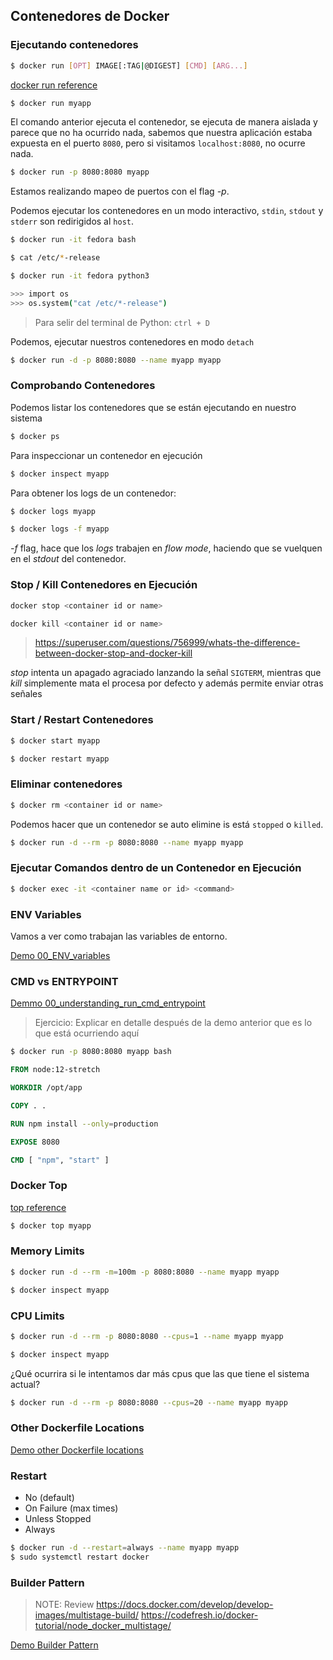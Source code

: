 ## Contenedores de Docker

### Ejecutando contenedores

```bash
$ docker run [OPT] IMAGE[:TAG|@DIGEST] [CMD] [ARG...]
```

[docker run reference](https://docs.docker.com/engine/reference/run/)

```bash
$ docker run myapp
```

El comando anterior ejecuta el contenedor, se ejecuta de manera aislada y parece que no ha ocurrido nada, sabemos que nuestra aplicación estaba expuesta en el puerto `8080`, pero si visitamos `localhost:8080`, no ocurre nada.

```bash
$ docker run -p 8080:8080 myapp
```

Estamos realizando mapeo de puertos con el flag *-p*.

Podemos ejecutar los contenedores en un modo interactivo, `stdin`, `stdout` y `stderr` son redirigidos al `host`.

```bash
$ docker run -it fedora bash

$ cat /etc/*-release
```

```bash
$ docker run -it fedora python3

>>> import os
>>> os.system("cat /etc/*-release")
```

> Para selir del terminal de Python: `ctrl + D` 

Podemos, ejecutar nuestros contenedores en modo `detach`

```bash
$ docker run -d -p 8080:8080 --name myapp myapp
```

### Comprobando Contenedores

Podemos listar los contenedores que se están ejecutando en nuestro sistema

```bash
$ docker ps
```

Para inspeccionar un contenedor en ejecución

```bash
$ docker inspect myapp
```

Para obtener los logs de un contenedor:

```bash
$ docker logs myapp
```

```bash
$ docker logs -f myapp
```

*-f* flag, hace que los _logs_ trabajen en _flow mode_, haciendo que se vuelquen en el _stdout_ del contenedor. 

### Stop / Kill Contenedores en Ejecución

```bash
docker stop <container id or name>
```

```bash
docker kill <container id or name>
```

> https://superuser.com/questions/756999/whats-the-difference-between-docker-stop-and-docker-kill

_stop_ intenta un apagado agraciado lanzando la señal `SIGTERM`, mientras que _kill_ simplemente mata el procesa por defecto y además permite enviar otras señales

### Start / Restart Contenedores

```bash
$ docker start myapp
```

```bash
$ docker restart myapp
```

### Eliminar contenedores

```bash
$ docker rm <container id or name>
```

Podemos hacer que un contenedor se auto elimine is está `stopped` o `killed`.

```bash
$ docker run -d --rm -p 8080:8080 --name myapp myapp
```

### Ejecutar Comandos dentro de un Contenedor en Ejecución

```bash
$ docker exec -it <container name or id> <command>
```

### ENV Variables 

Vamos a ver como trabajan las variables de entorno.

[Demo 00_ENV_variables](03_docker_containers/00_ENV_variables)


### CMD vs ENTRYPOINT

[Demmo 00_understanding_run_cmd_entrypoint](02_docker/01_images/00_understanding_run_cmd_entrypoint)

> Ejercicio: Explicar en detalle después de la demo anterior que es lo que está ocurriendo aquí

```bash
$ docker run -p 8080:8080 myapp bash
```

```Dockerfile
FROM node:12-stretch

WORKDIR /opt/app

COPY . .

RUN npm install --only=production

EXPOSE 8080

CMD [ "npm", "start" ]
```

### Docker Top

[top reference](https://docs.docker.com/engine/reference/commandline/top/)

```bash
$ docker top myapp
```

### Memory Limits

```bash
$ docker run -d --rm -m=100m -p 8080:8080 --name myapp myapp
```

```bash
$ docker inspect myapp
```

### CPU Limits

```bash
$ docker run -d --rm -p 8080:8080 --cpus=1 --name myapp myapp
```

```bash
$ docker inspect myapp
```

¿Qué ocurrira si le intentamos dar más cpus que las que tiene el sistema actual?

```bash
$ docker run -d --rm -p 8080:8080 --cpus=20 --name myapp myapp
```

### Other Dockerfile Locations

[Demo other Dockerfile locations](03_contenedores/01_otras_localizaciones_dockerfile)

### Restart

* No (default)
* On Failure (max times)
* Unless Stopped
* Always

```bash
$ docker run -d --restart=always --name myapp myapp
$ sudo systemctl restart docker
```

### Builder Pattern

> NOTE: Review https://docs.docker.com/develop/develop-images/multistage-build/
> https://codefresh.io/docker-tutorial/node_docker_multistage/

[Demo Builder Pattern](03_contenedores/02_builder_pattern)